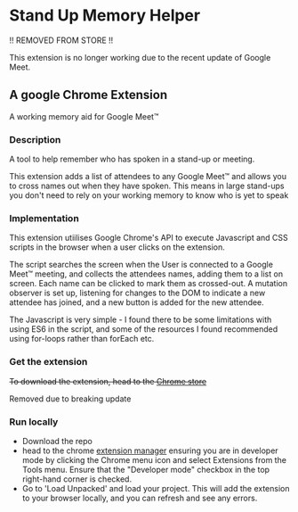 # Stand Up Memory Helper

!! REMOVED FROM STORE !!

This extension is no longer working due to the recent update of Google Meet.

## A google Chrome Extension

A working memory aid for Google Meet™

### Description

A tool to help remember who has spoken in a stand-up or meeting.

This extension adds a list of attendees to any Google Meet™ and allows you to cross names out when they have spoken. This means in large stand-ups you don't need to rely on your working memory to know who is yet to speak

### Implementation

This extension utiilises Google Chrome's API to execute Javascript and CSS scripts in the browser when a user clicks on the extension.

The script searches the screen when the User is connected to a Google Meet™ meeting, and collects the attendees names, adding them to a list on screen. Each name can be clicked to mark them as crossed-out. A mutation observer is set up, listening for changes to the DOM to indicate a new attendee has joined, and a new button is added for the new attendee.

The Javascript is very simple - I found there to be some limitations with using ES6 in the script, and some of the resources I found recommended using for-loops rather than forEach etc.

### Get the extension

~~To download the extension, head to the [Chrome store](https://chrome.google.com/webstore/detail/stand-up-memory-helper/bbkdmgbcgmolkchkahbenkdhajcdopjb/related)~~

Removed due to breaking update

### Run locally

- Download the repo
- head to the chrome [extension manager](chrome://extensions/) ensuring you are in developer mode by clicking the Chrome menu icon and select Extensions from the Tools menu. Ensure that the "Developer mode" checkbox in the top right-hand corner is checked.
- Go to 'Load Unpacked' and load your project. This will add the extension to your browser locally, and you can refresh and see any errors.
